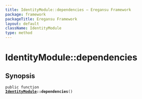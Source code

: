 ```yaml
---
title: IdentityModule::dependencies — Eregansu Framework
package: framework
packageTitle: Eregansu Framework
layout: default
className: IdentityModule
type: method
---
```


# IdentityModule::dependencies

## Synopsis

<code>public function <b><a href="IdentityModule">IdentityModule</a>::dependencies</b>()</code>

